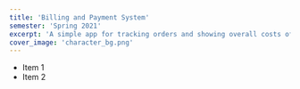 ```yaml
---
title: 'Billing and Payment System'
semester: 'Spring 2021'
excerpt: 'A simple app for tracking orders and showing overall costs of a manufactory.'
cover_image: 'character_bg.png'
---
```


* Item 1
* Item 2